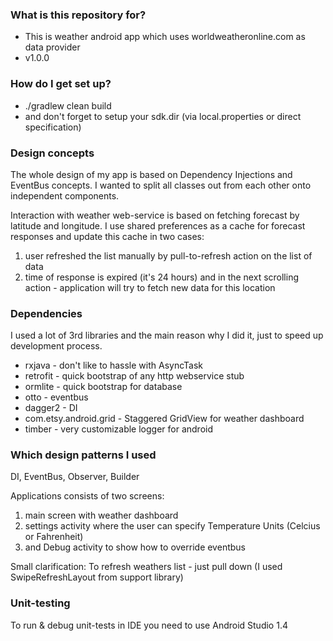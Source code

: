 ### What is this repository for? ###

* This is weather android app which uses worldweatheronline.com as data provider
* v1.0.0

### How do I get set up? ###

* ./gradlew clean build
* and don't forget to setup your sdk.dir (via local.properties or direct specification)

### Design concepts ###

The whole design of my app is based on Dependency Injections and EventBus concepts.
I wanted to split all classes out from each other onto independent components.

Interaction with weather web-service is based on fetching forecast by latitude and longitude.
I use shared preferences as a cache for forecast responses and update this cache in two cases:

1. user refreshed the list manually by pull-to-refresh action on the list of data
2. time of response is expired (it's 24 hours) and in the next scrolling action - application will try to fetch new data for this location

### Dependencies ###
I used a lot of 3rd libraries and the main reason why I did it, just to speed up development process.

* rxjava - don't like to hassle with AsyncTask
* retrofit - quick bootstrap of any http webservice stub
* ormlite - quick bootstrap for database
* otto - eventbus
* dagger2 - DI
* com.etsy.android.grid - Staggered GridView for weather dashboard
* timber - very customizable logger for android

### Which design patterns I used ###
DI, EventBus, Observer, Builder

Applications consists of two screens:

 1. main screen with weather dashboard
 2. settings activity where the user can specify Temperature Units (Celcius or Fahrenheit)
 3. and Debug activity to show how to override eventbus

Small clarification: To refresh weathers list - just pull down (I used SwipeRefreshLayout from support library)

### Unit-testing ###
To run & debug unit-tests in IDE you need to use Android Studio 1.4
